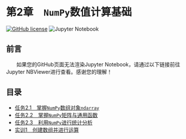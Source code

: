 # 第2章　`NumPy`数值计算基础

[![GitHub license](https://img.shields.io/github/license/Dragon1573/Revision-3A?label=License)](https://github.com/Dragon1573/Revision-3A/blob/master/LICENSE)
![Jupyter Notebook](https://img.shields.io/badge/Jupyter%20Notebook-Support-informational?logo=jupyter&style=flat)

## 前言

&emsp;&emsp;如果您的GitHub页面无法渲染Jupyter Notebook，请通过以下链接前往Jupyter NBViewer进行查看。感谢您的理解！

## 目录

- [任务2.1　掌握`NumPy`数组对象`ndarray`](https://nbviewer.jupyter.org/github/Dragon1573/Revision-3A/blob/master/Data_Analysis/Chapter2/Chapter2-1.ipynb)
- [任务2.2　掌握`NumPy`矩阵与通用函数](https://nbviewer.jupyter.org/github/Dragon1573/Revision-3A/blob/master/Data_Analysis/Chapter2/Chapter2-2.ipynb)
- [任务2.3　利用`NumPy`进行统计分析](https://nbviewer.jupyter.org/github/Dragon1573/Revision-3A/blob/master/Data_Analysis/Chapter2/Chapter2-3.ipynb)
- [实训1　创建数组并进行运算](https://nbviewer.jupyter.org/github/Dragon1573/Revision-3A/blob/master/Data_Analysis/Chapter2/Training2-1.ipynb)